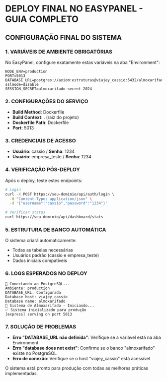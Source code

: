 # DEPLOY FINAL NO EASYPANEL - GUIA COMPLETO

## CONFIGURAÇÃO FINAL DO SISTEMA

### 1. VARIÁVEIS DE AMBIENTE OBRIGATÓRIAS
No EasyPanel, configure exatamente estas variáveis na aba "Environment":

```
NODE_ENV=production
PORT=5013
DATABASE_URL=postgres://axiom:estruturas@viajey_cassio:5432/almoxarifado?sslmode=disable
SESSION_SECRET=almoxarifado-secret-2024
```

### 2. CONFIGURAÇÕES DO SERVIÇO
- **Build Method**: Dockerfile
- **Build Context**: . (raiz do projeto)
- **Dockerfile Path**: Dockerfile
- **Port**: 5013

### 3. CREDENCIAIS DE ACESSO
- **Usuário**: cassio / **Senha**: 1234
- **Usuário**: empresa_teste / **Senha**: 1234

### 4. VERIFICAÇÃO PÓS-DEPLOY
Após o deploy, teste estes endpoints:
```bash
# Login
curl -X POST https://seu-dominio/api/auth/login \
  -H "Content-Type: application/json" \
  -d '{"username":"cassio","password":"1234"}'

# Verificar status
curl https://seu-dominio/api/dashboard/stats
```

### 5. ESTRUTURA DE BANCO AUTOMÁTICA
O sistema criará automaticamente:
- Todas as tabelas necessárias
- Usuários padrão (cassio e empresa_teste)
- Dados iniciais compatíveis

### 6. LOGS ESPERADOS NO DEPLOY
```
🔗 Conectando ao PostgreSQL...
Ambiente: production
DATABASE_URL: Configurada
Database host: viajey_cassio
Database name: almoxarifado
🔧 Sistema de Almoxarifado - Iniciando...
✅ Sistema inicializado para produção
[express] serving on port 5013
```

### 7. SOLUÇÃO DE PROBLEMAS
- **Erro "DATABASE_URL não definida"**: Verifique se a variável está na aba Environment
- **Erro "database does not exist"**: Confirme se o banco "almoxarifado" existe no PostgreSQL
- **Erro de conexão**: Verifique se o host "viajey_cassio" está acessível

O sistema está pronto para produção com todas as melhores práticas implementadas.